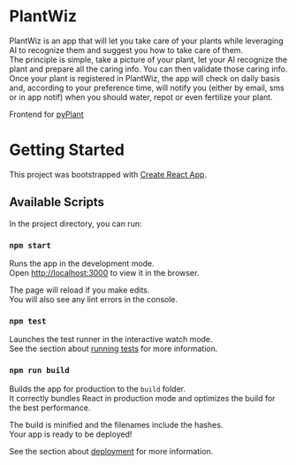 # PlantWiz
PlantWiz is an app that will let you take care of your plants while leveraging AI to recognize them and suggest you how to take care of them.  
The principle is simple, take a picture of your plant, let your AI recognize the plant and prepare all the caring info. You can then validate those caring info.  
Once your plant is registered in PlantWiz, the app will check on daily basis and, according to your preference time, will notify you (either by email, sms or in app notif) when you should water, repot or even fertilize your plant.  

Frontend for [pyPlant](https://github.com/valentindegrange/pyPlant)

# Getting Started

This project was bootstrapped with [Create React App](https://github.com/facebook/create-react-app).

## Available Scripts

In the project directory, you can run:

### `npm start`

Runs the app in the development mode.\
Open [http://localhost:3000](http://localhost:3000) to view it in the browser.

The page will reload if you make edits.\
You will also see any lint errors in the console.

### `npm test`

Launches the test runner in the interactive watch mode.\
See the section about [running tests](https://facebook.github.io/create-react-app/docs/running-tests) for more information.

### `npm run build`

Builds the app for production to the `build` folder.\
It correctly bundles React in production mode and optimizes the build for the best performance.

The build is minified and the filenames include the hashes.\
Your app is ready to be deployed!

See the section about [deployment](https://facebook.github.io/create-react-app/docs/deployment) for more information.
